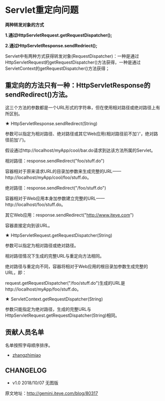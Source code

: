 # Servlet重定向问题

**两种转发对象的方式** 
 
<strong>
  1.通过HttpServletRequest.getRequestDispatcher();

  2.通过HttpServletResponse.sendRedriect();
</strong>  
  
Servlet中有两种方式获得转发对象(RequestDispatcher)：一种是通过HttpServletRequest的getRequestDispatcher()方法获得，一种是通过ServletContext的getRequestDispatcher()方法获得；

## 重定向的方法只有一种：HttpServletResponse的sendRedirect()方法。

这三个方法的参数都是一个URL形式的字符串，但在使用相对路径或绝对路径上有所区别。

★ HttpServletResponse.sendRedirect(String)

参数可以指定为相对路径、绝对路径或其它Web应用(相对路径前不加'/'，绝对路径前加'/')。

假设通过http://localhost/myApp/cool/bar.do请求到达该方法所属的Servlet。

相对路径：response.sendRedirect("foo/stuff.do")

容器相对于原来请求URL的目录加参数来生成完整的URL——http://localhost/myApp/cool/foo/stuff.do。

绝对路径：response.sendRedirect("/foo/stuff.do")

容器相对于Web应用本身加参数建立完整的URL——http://localhost/foo/stuff.do。

其它Web应用：response.sendRedirect("http://www.iteye.com")

容器直接定向到该URL。

 

★ HttpServletRequest.getRequestDispatcher(String)

参数可以指定为相对路径或绝对路径。

相对路径情况下生成的完整URL与重定向方法相同。

绝对路径与重定向不同，容器将相对于Web应用的根目录加参数生成完整的URL，即：

request.getRequestDispatcher("/foo/stuff.do")生成的URL是http://localhost/myApp/foo/stuff.do。

 

★ ServletContext.getRequestDispatcher(String)

参数只能指定为绝对路径，生成的完整URL与HttpServletRequest.getRequestDispatcher(String)相同。

## 贡献人员名单

名单按照字母顺序排序。

* [zhangzhimiao](https://github.com/zhangzhimiao)

## CHANGELOG

* v1.0 2018/10/07 无图版

原文地址：http://gemini.iteye.com/blog/80317
